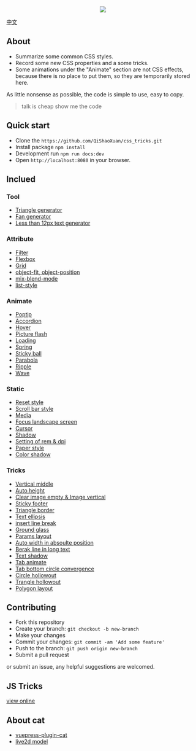 <div align="center"><img src="https://raw.githubusercontent.com/QiShaoXuan/css_tricks/master/logo.png"></div>

<a href='https://github.com/QiShaoXuan/css_tricks/'>中文</a>

## About

- Summarize some common CSS styles.
- Record some new CSS properties and a some tricks.
- Some animations under the "Animate" section are not CSS effects, because there is no place to put them, so they are temporarily stored here.

As little nonsense as possible, the code is simple to use, easy to copy.

> talk is cheap show me the code

## Quick start

- Clone the `https://github.com/QiShaoXuan/css_tricks.git`
- Install package `npm install`
- Development run `npm run docs:dev`
- Open `http://localhost:8080` in your browser.

## Inclued 

### Tool
- <a href="http://css-tricks.neatbang.com/_en/createTriangle/">Triangle generator</a>
- <a href="http://css-tricks.neatbang.com/_en/sector/">Fan generator</a>
- <a href="http://css-tricks.neatbang.com/_en/smallFont/">Less than 12px text generator</a>

### Attribute
- <a href="http://css-tricks.neatbang.com/_en/filter/">Filter</a>
- <a href="http://css-tricks.neatbang.com/_en/flexbox/">Flexbox</a>
- <a href="http://css-tricks.neatbang.com/_en/grid/">Grid</a>
- <a href="http://css-tricks.neatbang.com/_en/object/">object-fit, object-position</a>
- <a href="http://css-tricks.neatbang.com/_en/mixBlendMode/">mix-blend-mode</a>
- <a href="http://css-tricks.neatbang.com/_en/list/">list-style</a>

### Animate
- <a href="http://css-tricks.neatbang.com/_en/poptip/">Poptip</a>
- <a href="http://css-tricks.neatbang.com/_en/accordion/">Accordion</a>
- <a href="http://css-tricks.neatbang.com/_en/hover/">Hover</a>
- <a href="http://css-tricks.neatbang.com/_en/flash/">Picture flash</a>
- <a href="http://css-tricks.neatbang.com/_en/loading/">Loading</a>
- <a href="http://css-tricks.neatbang.com/_en/spring/">Spring</a>
- <a href="http://css-tricks.neatbang.com/_en/stickyBall/">Sticky ball</a>
- <a href="http://css-tricks.neatbang.com/_en/parabola/">Parabola</a>
- <a href="http://css-tricks.neatbang.com/_en/notCSS/ripple">Ripple</a>
- <a href="http://css-tricks.neatbang.com/_en/notCSS/wave">Wave</a>

### Static
- <a href="http://css-tricks.neatbang.com/_en/reset/">Reset style</a>
- <a href="http://css-tricks.neatbang.com/_en/scrollTemp/">Scroll bar style</a>
- <a href="http://css-tricks.neatbang.com/_en/media/">Media</a>
- <a href="http://css-tricks.neatbang.com/_en/landscapeScreen/">Focus landscape screen</a>
- <a href="http://css-tricks.neatbang.com/_en/cursor/">Cursor</a>
- <a href="http://css-tricks.neatbang.com/_en/shadow/">Shadow</a>
- <a href="http://css-tricks.neatbang.com/_en/remDpi/">Setting of rem & dpi</a>
- <a href="http://css-tricks.neatbang.com/_en/paper/">Paper style</a>
- <a href="http://css-tricks.neatbang.com/_en/colorShadow/">Color shadow</a>

### Tricks
- <a href="http://css-tricks.neatbang.com/_en/verticalMiddle/">Vertical middle</a>
- <a href="http://css-tricks.neatbang.com/_en/autoHeight/">Auto height</a>
- <a href="http://css-tricks.neatbang.com/_en/vertical/">Clear image empty & Image vertical</a>
- <a href="http://css-tricks.neatbang.com/_en/bottom/">Sticky footer</a>
- <a href="http://css-tricks.neatbang.com/_en/triangle/">Triangle border</a>
- <a href="http://css-tricks.neatbang.com/_en/ellipsis/">Text ellipsis</a>
- <a href="http://css-tricks.neatbang.com/_en/lineBreak/">insert line break</a>
- <a href="http://css-tricks.neatbang.com/_en/glass/">Ground glass</a>
- <a href="http://css-tricks.neatbang.com/_en/align/">Params layout</a>
- <a href="http://css-tricks.neatbang.com/_en/positionWidth/">Auto width in absoulte position</a>
- <a href="http://css-tricks.neatbang.com/_en/longText/">Berak line in long text</a>
- <a href="http://css-tricks.neatbang.com/_en/textShadow/">Text shadow</a>
- <a href="http://css-tricks.neatbang.com/_en/tab/">Tab animate</a>
- <a href="http://css-tricks.neatbang.com/_en/tab/circle-border.md">Tab bottom circle convergence</a>
- <a href="http://css-tricks.neatbang.com/_en/hollowOut/">Circle hollowout</a>
- <a href="http://css-tricks.neatbang.com/_en/hollowOut/trangle.md">Trangle hollowout</a>
- <a href="http://css-tricks.neatbang.com/_en/polygonLayout/">Polygon layout</a>


## Contributing

- Fork this repository
- Create your branch: `git checkout -b new-branch`
- Make your changes
- Commit your changes: `git commit -am 'Add some feature'`
- Push to the branch: `git push origin new-branch`
- Submit a pull request

or submit an issue, any helpful suggestions are welcomed.

## JS Tricks
<a href="https://qishaoxuan.github.io/js_tricks/" target="_blank">view online</a>

## About cat

- <a href="https://github.com/QiShaoXuan/vuepress-plugin-cat" target="_blank">vuepress-plugin-cat</a>
- <a href="https://github.com/QiShaoXuan/live2DModel">live2d model</a>
